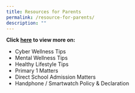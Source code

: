 ```yaml
---
title: Resources for Parents
permalink: /resource-for-parents/
description: ""
---
```

**Click [here](https://sites.google.com/moe.edu.sg/ips-resources-for-parents/home) to view more on:**

*   Cyber Wellness Tips
*   Mental Wellness Tips
*   Healthy Lifestyle Tips
*   Primary 1 Matters
*   Direct School Admission Matters
*   Handphone / Smartwatch Policy & Declaration